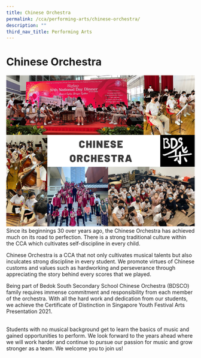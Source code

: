 ```yaml
---
title: Chinese Orchestra
permalink: /cca/performing-arts/chinese-orchestra/
description: ""
third_nav_title: Performing Arts
---
```

Chinese Orchestra
=================

![](/images/COBackdrop22.png)
Since its beginnings 30 over years ago, the Chinese Orchestra has achieved much on its road to perfection. There is a strong traditional culture within the CCA which cultivates self-discipline in every child. 

Chinese Orchestra is a CCA that not only cultivates musical talents but also inculcates strong discipline in every student. We promote virtues of Chinese customs and values such as hardworking and perseverance through appreciating the story behind every scores that we played. 

Being part of Bedok South Secondary School Chinese Orchestra (BDSCO) family requires immense commitment and responsibility from each member of the orchestra. With all the hard work and dedication from our students, we achieve the Certificate of Distinction in Singapore Youth Festival Arts Presentation 2021. 

    
Students with no musical background get to learn the basics of music and gained opportunities to perform. We look forward to the years ahead where we will work harder and continue to pursue our passion for music and grow stronger as a team. We welcome you to join us!